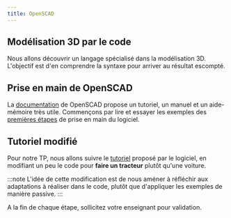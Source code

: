 ```yaml
---
title: OpenSCAD
---
```


## Modélisation 3D par le code

Nous allons découvrir un langage spécialisé dans la modélisation 3D. L'objectif est d'en comprendre la syntaxe pour arriver au résultat escompté.

## Prise en main de OpenSCAD

La [documentation](https://openscad.org/documentation.html) de OpenSCAD propose un tutoriel, un manuel et un aide-mémoire très utile. Commençons par lire et essayer les exemples des [premières étapes](https://en.wikibooks.org/wiki/OpenSCAD_User_Manual/First_Steps) de prise en main du logiciel.

## Tutoriel modifié

Pour notre TP, nous allons suivre le [tutoriel](https://en.wikibooks.org/wiki/OpenSCAD_Tutorial) proposé par le logiciel, en modifiant un peu le code pour **faire un tracteur** plutôt qu'une voiture.

:::note
L'idée de cette modification est de nous améner à réfléchir aux adaptations à réaliser dans le code, plutôt que d'appliquer les exemples de manière passive.
:::

A la fin de chaque étape, sollicitez votre enseignant pour validation.
